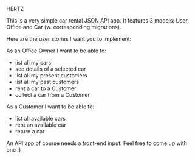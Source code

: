 HERTZ

This is a very simple car rental JSON API app.
It features 3 models: User, Office and Car (w. corresponding migrations).

Here are the user stories I want you to implement:

As an Office Owner I want to be able to:
- list all my cars
- see details of a selected car
- list all my present customers
- list all my past customers
- rent a car to a Customer
- collect a car from a Customer

As a Customer I want to be able to:
- list all available cars
- rent an available car
- return a car

An API app of course needs a front-end input. Feel free to come up with one :)

